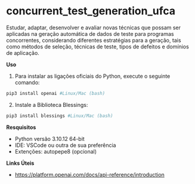 # concurrent_test_generation_ufca
Estudar, adaptar, desenvolver e avaliar novas técnicas que possam ser aplicadas na geração automática de dados de teste para programas concorrentes, considerando diferentes estratégias para a geração, tais como métodos de seleção, técnicas de teste, tipos de defeitos e domínios de aplicação.

**Uso**

1. Para instalar as ligações oficiais do Python, execute o seguinte comando:

```bash
pip3 install openai #Linux/Mac (bash)
```

2. Instale a Biblioteca Blessings:

```bash
pip3 install blessings #Linux/Mac (bash)
```

**Resquisitos**

- Python versão 3.10.12 64-bit
- IDE: VSCode ou outra de sua preferência
- Extenções: autopepe8 (opcional)

**Links Úteis**

- https://platform.openai.com/docs/api-reference/introduction
